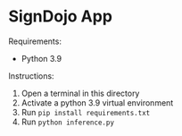 # SignDojo App

Requirements: 

- Python 3.9

Instructions:

1) Open a terminal in this directory
2) Activate a python 3.9 virtual environment
3) Run ```pip install requirements.txt```
4) Run ```python inference.py```